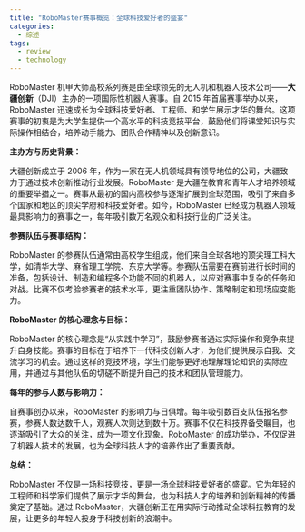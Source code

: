 ```yaml
---
title: "RoboMaster赛事概览：全球科技爱好者的盛宴"
categories:
  - 综述
tags:
  - review
  - technology
---
```


RoboMaster 机甲大师高校系列赛是由全球领先的无人机和机器人技术公司——**大疆创新**（DJI）主办的一项国际性机器人赛事。自 2015 年首届赛事举办以来，RoboMaster 迅速成长为全球科技爱好者、工程师、和学生展示才华的舞台。这项赛事的初衷是为大学生提供一个高水平的科技竞技平台，鼓励他们将课堂知识与实际操作相结合，培养动手能力、团队合作精神以及创新意识。

<!--more-->

**主办方与历史背景：**

大疆创新成立于 2006 年，作为一家在无人机领域具有领导地位的公司，大疆致力于通过技术创新推动行业发展。RoboMaster 是大疆在教育和青年人才培养领域的重要举措之一。赛事从最初的国内高校参与逐渐扩展到全球范围，吸引了来自多个国家和地区的顶尖学府和科技爱好者。如今，RoboMaster 已经成为机器人领域最具影响力的赛事之一，每年吸引数万名观众和科技行业的广泛关注。

**参赛队伍与赛事结构：**

RoboMaster 的参赛队伍通常由高校学生组成，他们来自全球各地的顶尖理工科大学，如清华大学、麻省理工学院、东京大学等。参赛队伍需要在赛前进行长时间的准备，包括设计、制造和编程多个功能不同的机器人，以应对赛事中复杂的任务和对战。比赛不仅考验参赛者的技术水平，更注重团队协作、策略制定和现场应变能力。

**RoboMaster 的核心理念与目标：**

RoboMaster 的核心理念是“从实践中学习”，鼓励参赛者通过实际操作和竞争来提升自身技能。赛事的目标在于培养下一代科技创新人才，为他们提供展示自我、交流学习的机会。通过这样的竞技环境，学生们能够更好地理解理论知识的实际应用，并通过与其他队伍的切磋不断提升自己的技术和团队管理能力。

**每年的参与人数与影响力：**

自赛事创办以来，RoboMaster 的影响力与日俱增。每年吸引数百支队伍报名参赛，参赛人数达数千人，观赛人次则达到数十万。赛事不仅在科技界备受瞩目，也逐渐吸引了大众的关注，成为一项文化现象。RoboMaster 的成功举办，不仅促进了机器人技术的发展，也为全球科技人才的培养作出了重要贡献。

**总结：**

RoboMaster 不仅是一场科技竞技，更是一场全球科技爱好者的盛宴。它为年轻的工程师和科学家们提供了展示才华的舞台，也为科技人才的培养和创新精神的传播奠定了基础。通过 RoboMaster，大疆创新正在用实际行动推动全球科技教育的发展，让更多的年轻人投身于科技创新的浪潮中。

